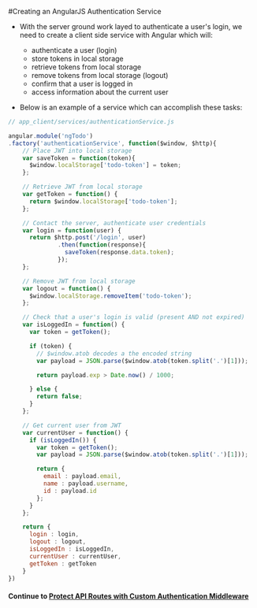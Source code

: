 #Creating an AngularJS Authentication Service
* With the server ground work layed to authenticate a user's login, we need to create a client side service with Angular which will:
  
  * authenticate a user (login)
  * store tokens in local storage
  * retrieve tokens from local storage
  * remove tokens from local storage (logout)
  * confirm that a user is logged in
  * access information about the current user
  
* Below is an example of a service which can accomplish these tasks:
  
```javascript
// app_client/services/authenticationService.js

angular.module('ngTodo')
.factory('authenticationService', function($window, $http){
    // Place JWT into local storage
    var saveToken = function(token){
      $window.localStorage['todo-token'] = token;
    };

    // Retrieve JWT from local storage
    var getToken = function() {
      return $window.localStorage['todo-token'];
    };

    // Contact the server, authenticate user credentials
    var login = function(user) {
      return $http.post('/login', user)
              .then(function(response){
                saveToken(response.data.token);
              });
    };

    // Remove JWT from local storage
    var logout = function() {
      $window.localStorage.removeItem('todo-token');
    };

    // Check that a user's login is valid (present AND not expired)
    var isLoggedIn = function() {
      var token = getToken();

      if (token) {
        // $window.atob decodes a the encoded string
        var payload = JSON.parse($window.atob(token.split('.')[1]));

        return payload.exp > Date.now() / 1000;

      } else {
        return false;
      }
    };

    // Get current user from JWT
    var currentUser = function() {
      if (isLoggedIn()) {
        var token = getToken();
        var payload = JSON.parse($window.atob(token.split('.')[1]));

        return {
          email : payload.email,
          name : payload.username,
          id : payload.id
        };
      }
    };

    return {
      login : login,
      logout : logout,
      isLoggedIn : isLoggedIn,
      currentUser : currentUser,
      getToken : getToken
    }
})
```
  
#### Continue to [Protect API Routes with Custom Authentication Middleware](5_api_todo_ctrl.md)